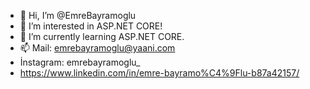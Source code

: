- 👋 Hi, I’m @EmreBayramoglu
- 👀 I’m interested in ASP.NET CORE!
- 🌱 I’m currently learning ASP.NET CORE.
- 📫 Mail: emrebayramoglu@yaani.com
-    İnstagram: emrebayramoglu_
-    https://www.linkedin.com/in/emre-bayramo%C4%9Flu-b87a42157/

<!---
EmreBayramoglu/EmreBayramoglu is a ✨ special ✨ repository because its `README.md` (this file) appears on your GitHub profile.
You can click the Preview link to take a look at your changes.
--->
